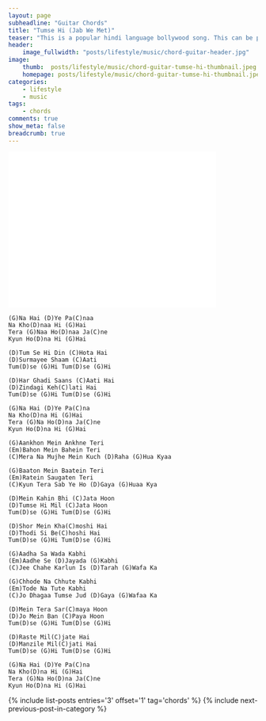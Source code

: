 ```yaml
---
layout: page
subheadline: "Guitar Chords"
title: "Tumse Hi (Jab We Met)"
teaser: "This is a popular hindi language bollywood song. This can be played easily using very basic guitar chords. Enjoy!"
header:
    image_fullwidth: "posts/lifestyle/music/chord-guitar-header.jpg"
image:
    thumb:  posts/lifestyle/music/chord-guitar-tumse-hi-thumbnail.jpeg
    homepage: posts/lifestyle/music/chord-guitar-tumse-hi-thumbnail.jpeg
categories:
    - lifestyle
    - music
tags:
    - chords
comments: true
show_meta: false
breadcrumb: true
---
```


<div class="flex-video">
    <iframe width="420" height="315" src="//www.youtube.com/embed/mt9xg0mmt28" frameborder="0" allowfullscreen></iframe>
</div>

~~~
(G)Na Hai (D)Ye Pa(C)naa
Na Kho(D)naa Hi (G)Hai
Tera (G)Naa Ho(D)naa Ja(C)ne
Kyun Ho(D)na Hi (G)Hai

(D)Tum Se Hi Din (C)Hota Hai
(D)Surmayee Shaam (C)Aati
Tum(D)se (G)Hi Tum(D)se (G)Hi

(D)Har Ghadi Saans (C)Aati Hai
(D)Zindagi Keh(C)lati Hai
Tum(D)se (G)Hi Tum(D)se (G)Hi

(G)Na Hai (D)Ye Pa(C)na
Na Kho(D)na Hi (G)Hai
Tera (G)Na Ho(D)na Ja(C)ne
Kyun Ho(D)na Hi (G)Hai

(G)Aankhon Mein Ankhne Teri
(Em)Bahon Mein Bahein Teri
(C)Mera Na Mujhe Mein Kuch (D)Raha (G)Hua Kyaa

(G)Baaton Mein Baatein Teri
(Em)Ratein Saugaten Teri
(C)Kyun Tera Sab Ye Ho (D)Gaya (G)Huaa Kya

(D)Mein Kahin Bhi (C)Jata Hoon
(D)Tumse Hi Mil (C)Jata Hoon
Tum(D)se (G)Hi Tum(D)se (G)Hi

(D)Shor Mein Kha(C)moshi Hai
(D)Thodi Si Be(C)hoshi Hai
Tum(D)se (G)Hi Tum(D)se (G)Hi

(G)Aadha Sa Wada Kabhi
(Em)Aadhe Se (D)Jayada (G)Kabhi
(C)Jee Chahe Karlun Is (D)Tarah (G)Wafa Ka

(G)Chhode Na Chhute Kabhi
(Em)Tode Na Tute Kabhi
(C)Jo Dhagaa Tumse Jud (D)Gaya (G)Wafaa Ka

(D)Mein Tera Sar(C)maya Hoon
(D)Jo Mein Ban (C)Paya Hoon
Tum(D)se (G)Hi Tum(D)se (G)Hi

(D)Raste Mil(C)jate Hai
(D)Manzile Mil(C)jati Hai
Tum(D)se (G)Hi Tum(D)se (G)Hi

(G)Na Hai (D)Ye Pa(C)na
Na Kho(D)na Hi (G)Hai
Tera (G)Na Ho(D)na Ja(C)ne
Kyun Ho(D)na Hi (G)Hai
~~~

{% include list-posts entries='3' offset='1' tag='chords' %}
{% include next-previous-post-in-category %}
